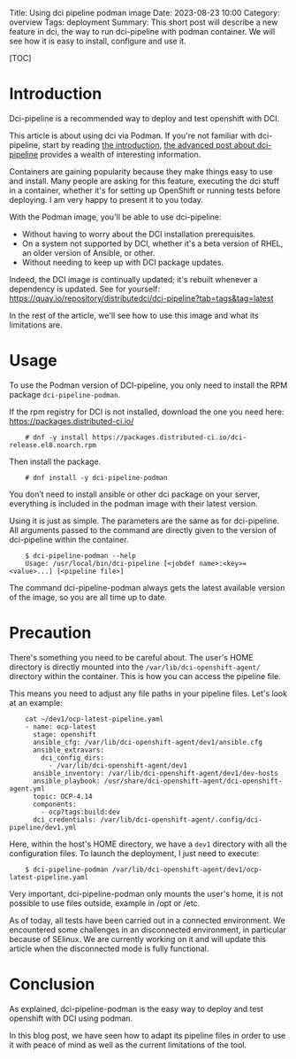 Title: Using dci pipeline podman image
Date: 2023-08-23 10:00
Category: overview
Tags: deployment
Summary: This short post will describe a new feature in dci, the way to run dci-pipeline with podman container. We will see how it is easy to install, configure and use it.

[TOC]

# Introduction

Dci-pipeline is a recommended way to deploy and test openshift with DCI.

This article is about using dci via Podman. If you're not familiar with dci-pipeline, start by reading [the introduction](dci-pipeline.html), [the advanced post about dci-pipeline](expand-dci-pipeline-knowledge.html) provides a wealth of interesting information.

Containers are gaining popularity because they make things easy to use and install.
Many people are asking for this feature, executing the dci stuff in a container, whether it's for setting up OpenShift or running tests before deploying. I am very happy to present it to you today.

With the Podman image, you'll be able to use dci-pipeline:

- Without having to worry about the DCI installation prerequisites.
- On a system not supported by DCI, whether it's a beta version of RHEL, an older version of Ansible, or other.
- Without needing to keep up with DCI package updates.

Indeed, the DCI image is continually updated; it's rebuilt whenever a dependency is updated. See for yourself: https://quay.io/repository/distributedci/dci-pipeline?tab=tags&tag=latest

In the rest of the article, we'll see how to use this image and what its limitations are.


# Usage
To use the Podman version of DCI-pipeline, you only need to install the RPM package `dci-pipeline-podman`.

If the rpm registry for DCI is not installed, download the one you need here: https://packages.distributed-ci.io/

        # dnf -y install https://packages.distributed-ci.io/dci-release.el8.noarch.rpm

Then install the package.

        # dnf install -y dci-pipeline-podman

You don’t need to install ansible or other dci package on your server, everything is included in the podman image with their latest version.

Using it is just as simple. The parameters are the same as for dci-pipeline. All arguments passed to the command are directly given to the version of dci-pipeline within the container.

        $ dci-pipeline-podman --help
        Usage: /usr/local/bin/dci-pipeline [<jobdef name>:<key>=<value>...] [<pipeline file>]

The command dci-pipeline-podman always gets the latest available version of the image, so you are all time up to date.

# Precaution

There's something you need to be careful about.  The user's HOME directory is directly mounted into the `/var/lib/dci-openshift-agent/` directory within the container. This is how you can access the pipeline file.

This means you need to adjust any file paths in your pipeline files. Let's look at an example:

        cat ~/dev1/ocp-latest-pipeline.yaml
        - name: ocp-latest
          stage: openshift
          ansible_cfg: /var/lib/dci-openshift-agent/dev1/ansible.cfg
          ansible_extravars:
            dci_config_dirs:
              - /var/lib/dci-openshift-agent/dev1
          ansible_inventory: /var/lib/dci-openshift-agent/dev1/dev-hosts
          ansible_playbook: /usr/share/dci-openshift-agent/dci-openshift-agent.yml
          topic: OCP-4.14
          components:
            - ocp?tags:build:dev
          dci_credentials: /var/lib/dci-openshift-agent/.config/dci-pipeline/dev1.yml

Here, within the host's HOME directory, we have a `dev1` directory with all the configuration files. To launch the deployment, I just need to execute:

        $ dci-pipeline-podman /var/lib/dci-openshift-agent/dev1/ocp-latest-pipeline.yaml

Very important, dci-pipeline-podman only mounts the user's home, it is not possible to use files outside, example in /opt or /etc.

As of today, all tests have been carried out in a connected environment. We encountered some challenges in an disconnected environment, in particular because of SElinux. We are currently working on it and will update this article when the disconnected mode is fully functional.


# Conclusion

As explained, dci-pipeline-podman is the easy way to deploy and test openshift with DCI using podman.

In this blog post, we have seen how to adapt its pipeline files in order to use it with peace of mind as well as the current limitations of the tool.

